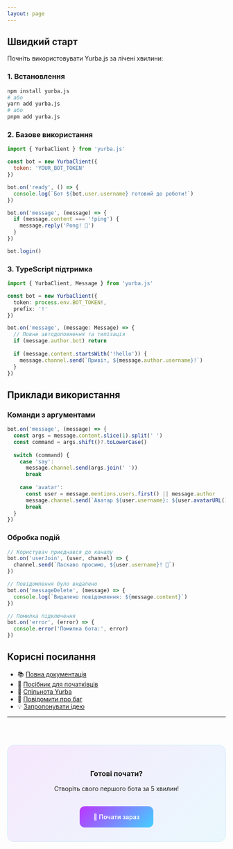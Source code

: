 ```yaml
---
layout: page
---
```


<EnhancedHero />

<FeatureShowcase />

## Швидкий старт

Почніть використовувати Yurba.js за лічені хвилини:

### 1. Встановлення

```bash
npm install yurba.js
# або
yarn add yurba.js
# або
pnpm add yurba.js
```

### 2. Базове використання

```javascript
import { YurbaClient } from 'yurba.js'

const bot = new YurbaClient({
  token: 'YOUR_BOT_TOKEN'
})

bot.on('ready', () => {
  console.log(`Бот ${bot.user.username} готовий до роботи!`)
})

bot.on('message', (message) => {
  if (message.content === '!ping') {
    message.reply('Pong! 🏓')
  }
})

bot.login()
```

### 3. TypeScript підтримка

```typescript
import { YurbaClient, Message } from 'yurba.js'

const bot = new YurbaClient({
  token: process.env.BOT_TOKEN!,
  prefix: '!'
})

bot.on('message', (message: Message) => {
  // Повне автодоповнення та типізація
  if (message.author.bot) return
  
  if (message.content.startsWith('!hello')) {
    message.channel.send(`Привіт, ${message.author.username}!`)
  }
})
```

## Приклади використання

### Команди з аргументами

```javascript
bot.on('message', (message) => {
  const args = message.content.slice(1).split(' ')
  const command = args.shift()?.toLowerCase()
  
  switch (command) {
    case 'say':
      message.channel.send(args.join(' '))
      break
      
    case 'avatar':
      const user = message.mentions.users.first() || message.author
      message.channel.send(`Аватар ${user.username}: ${user.avatarURL()}`)
      break
  }
})
```

### Обробка подій

```javascript
// Користувач приєднався до каналу
bot.on('userJoin', (user, channel) => {
  channel.send(`Ласкаво просимо, ${user.username}! 👋`)
})

// Повідомлення було видалено
bot.on('messageDelete', (message) => {
  console.log(`Видалено повідомлення: ${message.content}`)
})

// Помилка підключення
bot.on('error', (error) => {
  console.error('Помилка бота:', error)
})
```

## Корисні посилання

- 📚 [Повна документація](https://yurbajs.pages.dev/)
- 🚀 [Посібник для початківців](/start)
- 💬 [Спільнота Yurba](https://me.yurba.one/yurba.js)
- 🐛 [Повідомити про баг](https://github.com/RastGame/Yurba.js/issues)
- 💡 [Запропонувати ідею](https://github.com/RastGame/Yurba.js/discussions)

---

<div style="text-align: center; margin: 4rem 0; padding: 2rem; background: linear-gradient(135deg, rgba(189, 52, 254, 0.1), rgba(65, 209, 255, 0.1)); border-radius: 16px; border: 1px solid rgba(65, 209, 255, 0.2);">
  <h3 style="color: var(--vp-c-brand-1); margin-bottom: 1rem;">Готові почати?</h3>
  <p style="color: var(--vp-c-text-2); margin-bottom: 2rem;">Створіть свого першого бота за 5 хвилин!</p>
  <a href="/start" style="display: inline-flex; align-items: center; gap: 0.5rem; background: linear-gradient(135deg, #bd34fe, #41d1ff); color: white; padding: 1rem 2rem; border-radius: 12px; text-decoration: none; font-weight: 600; transition: transform 0.2s ease;">
    🚀 Почати зараз
  </a>
</div>